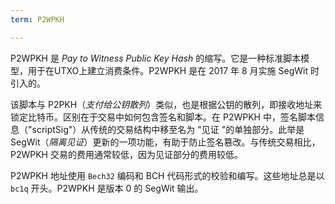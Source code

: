 ```yaml
---
term: P2WPKH

---
```

P2WPKH 是 *Pay to Witness Public Key Hash* 的缩写。它是一种标准脚本模型，用于在UTXO上建立消费条件。P2WPKH 是在 2017 年 8 月实施 SegWit 时引入的。

该脚本与 P2PKH（*支付给公钥散列*）类似，也是根据公钥的散列，即接收地址来锁定比特币。区别在于交易中如何包含签名和脚本。在 P2WPKH 中，签名脚本信息（"scriptSig"）从传统的交易结构中移至名为 "见证 "的单独部分。此举是 SegWit（*隔离见证*）更新的一项功能，有助于防止签名篡改。与传统交易相比，P2WPKH 交易的费用通常较低，因为见证部分的费用较低。

P2WPKH 地址使用 `Bech32` 编码和 BCH 代码形式的校验和编写。这些地址总是以 `bc1q` 开头。P2WPKH 是版本 0 的 SegWit 输出。